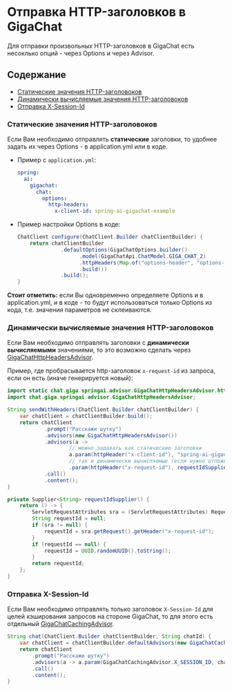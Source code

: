 # Отправка HTTP-заголовков в GigaChat

Для отправки произвольных HTTP-заголовков в GigaChat есть несоклько опций - через Options и через Advisor.

## Содержание

* [Статические значения HTTP-заголовоков](#статические-значения-http-заголовоков)
* [Динамически вычисляемые значения HTTP-заголовоков](#динамически-вычисляемые-значения-http-заголовоков)
* [Отправка X-Session-Id](#отправка-x-session-id)

### Статические значения HTTP-заголовоков

Если Вам необходимо отправлять **статические** заголовки, то удобнее задать их через Options -
в application.yml или в коде.

* Пример с `application.yml`:

  ```yaml
  spring:
    ai:
      gigachat:
        chat:
          options:
            http-headers:
              x-client-id: spring-ai-gigachat-example
  ```
* Пример настройки Options в коде:

  ```java
  ChatClient configure(ChatClient.Builder chatClientBuilder) {
      return chatClientBuilder
                .defaultOptions(GigaChatOptions.builder()
                      .model(GigaChatApi.ChatModel.GIGA_CHAT_2)
                      .httpHeaders(Map.of("options-header", "options-value")) // задаем значение заголовка
                      .build())
                .build();
  }
  ```

**Стоит отметить:** если Вы одновременно определяете Options и в application.yml, и в коде - то будут использоваться
только Options из кода, т.е. значения параметров не склеиваются.

### Динамически вычисляемые значения HTTP-заголовоков

Если Вам необходимо отправлять заголовки с **динамически вычисляемыми** значениями, то это возможно сделать через
[GigaChatHttpHeadersAdvisor](../spring-ai-gigachat/src/main/java/chat/giga/springai/advisor/GigaChatHttpHeadersAdvisor.java).

Пример, где пробрасывается http-заголовок `x-request-id` из запроса, если он есть (иначе генерируется новый):

```java
import static chat.giga.springai.advisor.GigaChatHttpHeadersAdvisor.httpHeader;
import chat.giga.springai.advisor.GigaChatHttpHeadersAdvisor;

String sendWithHeaders(ChatClient.Builder chatClientBuilder) {
    var chatClient = chatClientBuilder.build();
    return chatClient
            .prompt("Расскажи шутку")
            .advisors(new GigaChatHttpHeadersAdvisor())
            .advisors(a ->
                    // можно задавать как статические заголовки
                    a.param(httpHeader("x-client-id"), "spring-ai-gigachat-example")
                    // так и динамически вычисляемые (если нужно отложить вычисление до момента вызова GigaChat API)
                    .param(httpHeader("x-request-id"), requestIdSupplier()))
            .call()
            .content();
}

private Supplier<String> requestIdSupplier() {
    return () -> {
        ServletRequestAttributes sra = (ServletRequestAttributes) RequestContextHolder.getRequestAttributes();
        String requestId = null;
        if (sra != null) {
            requestId = sra.getRequest().getHeader("x-request-id");
        }
        if (requestId == null) {
            requestId = UUID.randomUUID().toString();
        }
        return requestId;
    };
}
```

### Отправка X-Session-Id

Если Вам необходимо отправлять только заголовок `X-Session-Id` для целей кэширования запросов на стороне GigaChat,
то для этого есть отдельный
[GigaChatCachingAdvisor](../spring-ai-gigachat/src/main/java/chat/giga/springai/advisor/GigaChatCachingAdvisor.java).

```java
String chat(ChatClient.Builder chatClientBuilder, String chatId) {
    var chatClient = chatClientBuilder.defaultAdvisors(new GigaChatCachingAdvisor()).build();
    return chatClient
        .prompt("Расскажи шутку")
        .advisors(a -> a.param(GigaChatCachingAdvisor.X_SESSION_ID, chatId))
        .call()
        .content();
}
```

